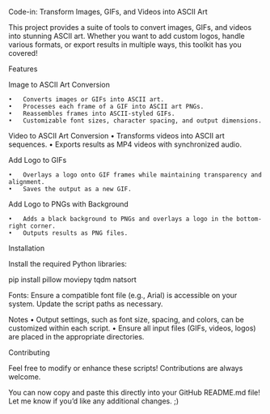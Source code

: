 
Code-in: Transform Images, GIFs, and Videos into ASCII Art

This project provides a suite of tools to convert images, GIFs, and videos into stunning ASCII art. Whether you want to add custom logos, handle various formats, or export results in multiple ways, this toolkit has you covered!

Features

Image to ASCII Art Conversion

	•	Converts images or GIFs into ASCII art.
	•	Processes each frame of a GIF into ASCII art PNGs.
	•	Reassembles frames into ASCII-styled GIFs.
	•	Customizable font sizes, character spacing, and output dimensions.

Video to ASCII Art Conversion
	•	Transforms videos into ASCII art sequences.
	•	Exports results as MP4 videos with synchronized audio.

Add Logo to GIFs

	•	Overlays a logo onto GIF frames while maintaining transparency and alignment.
	•	Saves the output as a new GIF.

Add Logo to PNGs with Background

	•	Adds a black background to PNGs and overlays a logo in the bottom-right corner.
	•	Outputs results as PNG files.

Installation

Install the required Python libraries:

pip install pillow moviepy tqdm natsort  


Fonts:
Ensure a compatible font file (e.g., Arial) is accessible on your system. Update the script paths as necessary.

Notes
	•	Output settings, such as font size, spacing, and colors, can be customized within each script.
	•	Ensure all input files (GIFs, videos, logos) are placed in the appropriate directories.
 

Contributing

Feel free to modify or enhance these scripts! Contributions are always welcome.

You can now copy and paste this directly into your GitHub README.md file! Let me know if you’d like any additional changes. ;)
